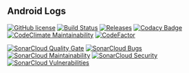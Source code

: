 ## Android Logs

[![GitHub license](https://img.shields.io/github/license/xRahul/Android-Logs.svg)](https://github.com/xRahul/Android-Logs/blob/master/License.txt)
[![Build Status](https://travis-ci.org/xRahul/Android-Logs.svg?branch=master)](https://travis-ci.org/xRahul/Android-Logs)
[![Releases](https://img.shields.io/github/release/xRahul/Android-Logs.svg)](https://github.com/xRahul/Android-Logs/releases/latest)
[![Codacy Badge](https://api.codacy.com/project/badge/Grade/0ea384905c664fd9b05e97a08feee4c0)](https://www.codacy.com/app/xRahul/Android-Logs)
[![CodeClimate Maintainability](https://api.codeclimate.com/v1/badges/0cd4f3ad55d1011b7057/maintainability)](https://codeclimate.com/github/xRahul/Android-Logs/maintainability)
[![CodeFactor](https://www.codefactor.io/repository/github/xrahul/android-logs/badge)](https://www.codefactor.io/repository/github/xrahul/android-logs)

[![SonarCloud Quality Gate](https://sonarcloud.io/api/project_badges/measure?project=Android-Logs%3Aapp&metric=alert_status)](https://sonarcloud.io/dashboard?id=Android-Logs%3Aapp)
[![SonarCloud Bugs](https://sonarcloud.io/api/project_badges/measure?project=Android-Logs%3Aapp&metric=bugs)](https://sonarcloud.io/dashboard?id=Android-Logs%3Aapp)
[![SonarCloud Maintainability](https://sonarcloud.io/api/project_badges/measure?project=Android-Logs%3Aapp&metric=sqale_rating)](https://sonarcloud.io/dashboard?id=Android-Logs%3Aapp)
[![SonarCloud Security](https://sonarcloud.io/api/project_badges/measure?project=Android-Logs%3Aapp&metric=security_rating)](https://sonarcloud.io/dashboard?id=Android-Logs%3Aapp)
[![SonarCloud Vulnerabilities](https://sonarcloud.io/api/project_badges/measure?project=Android-Logs%3Aapp&metric=vulnerabilities)](https://sonarcloud.io/dashboard?id=Android-Logs%3Aapp)
